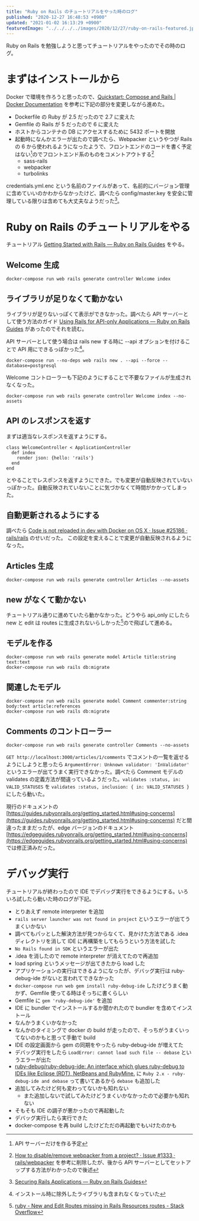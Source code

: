 ```yaml
---
title: "Ruby on Rails のチュートリアルをやった時のログ"
published: "2020-12-27 16:48:53 +0900"
updated: "2021-01-02 16:13:29 +0900"
featuredImage: "../../../../images/2020/12/27/ruby-on-rails-featured.jpg"
---
```


Ruby on Rails を勉強しようと思ってチュートリアルをやったのでその時のログ。

# まずはインストールから

Docker で環境を作ろうと思ったので、[Quickstart: Compose and Rails | Docker Documentation](https://docs.docker.com/compose/rails/) を参考に下記の部分を変更しながら進めた。

- Dockerfile の Ruby が 2.5 だったので 2.7 に変えた
- Gemfile の Rails が 5 だったので 6 に変えた
- ホストからコンテナの DB にアクセスするために 5432 ポートを開放
- 起動時になんかエラーが出たので調べたら、Webpacker というやつが Rails の 6 から使われるようになったようで、フロントエンドのコードを書く予定はない[^1]のでフロントエンド系のものをコメントアウトする[^2]
  - sass-rails
  - webpacker
  - turbolinks

credentials.yml.enc という名前のファイルがあって、名前的にバージョン管理に含めていいのかわからなかったけど、調べたら config/master.key を安全に管理している限りは含めても大丈夫なようだった[^3]。

[^1]: API サーバーだけを作る予定
[^2]: [How to disable/remove webpacker from a project? · Issue #1333 · rails/webpacker](https://github.com/rails/webpacker/issues/1333) を参考に削除したが、後から API サーバーとしてセットアップする方法がわかったので後述
[^3]: [Securing Rails Applications — Ruby on Rails Guides](https://guides.rubyonrails.org/security.html#custom-credentials)

# Ruby on Rails のチュートリアルをやる

チュートリアル [Getting Started with Rails — Ruby on Rails Guides](https://guides.rubyonrails.org/getting_started.html) をやる。

## Welcome 生成

```
docker-compose run web rails generate controller Welcome index
```

## ライブラリが足りなくて動かない

ライブラリが足りないっぽくて表示ができなかった。調べたら API サーバーとして使う方法のガイド [Using Rails for API-only Applications — Ruby on Rails Guides](https://guides.rubyonrails.org/api_app.html) があったのでそれを読む。

API サーバーとして使う場合は rails new する時に --api オプションを付けることで API 用にできるっぽかった[^4]。

```
docker-compose run --no-deps web rails new . --api --force --database=postgresql
```

Welcome コントローラーも下記のようにすることで不要なファイルが生成されなくなった。

```
docker-compose run web rails generate controller Welcome index --no-assets
```

[^4]: インストール時に除外したライブラリも含まれなくなっていた

## API のレスポンスを返す

まずは適当なレスポンスを返すようにする。

```
class WelcomeController < ApplicationController
  def index
    render json: {hello: 'rails'}
  end
end
```

とやることでレスポンスを返すようにできた。でも変更が自動反映されていないっぽかった。自動反映されていないことに気づかなくて時間がかかってしまった。

## 自動更新されるようにする

調べたら [Code is not reloaded in dev with Docker on OS X · Issue #25186 · rails/rails](https://github.com/rails/rails/issues/25186#issuecomment-530275858) のせいだった。 この設定を変えることで変更が自動反映されるようになった。

## Articles 生成

```
docker-compose run web rails generate controller Articles --no-assets
```

## new がなくて動かない

チュートリアル通りに進めていたら動かなかった。どうやら api_only にしたら new と edit は routes に生成されないらしかった[^5]ので飛ばして進める。

[^5]: [ruby - New and Edit Routes missing in Rails Resources routes - Stack Overflow](https://stackoverflow.com/questions/60531303/new-and-edit-routes-missing-in-rails-resources-routes)

## モデルを作る

```
docker-compose run web rails generate model Article title:string text:text
docker-compose run web rails db:migrate
```

## 関連したモデル

```
docker-compose run web rails generate model Comment commenter:string body:text article:references
docker-compose run web rails db:migrate
```

## Comments のコントローラー

```
docker-compose run web rails generate controller Comments --no-assets
```

`GET http://localhost:3000/articles/1/comments` でコメントの一覧を返せるようにしようと思ったら `ArgumentError: Unknown validator: 'InValidator'` というエラーが出てうまく実行できなかった。調べたら Comment モデルの validates の定義方法が間違っているようだった。`validates :status, in: VALID_STATUSES` を `validates :status, inclusion: { in: VALID_STATUSES }` にしたら動いた。

現行のドキュメントの [https://guides.rubyonrails.org/getting_started.html#using-concerns](https://guides.rubyonrails.org/getting_started.html#using-concerns) だと間違ったままだったが、edge バージョンのドキュメント [https://edgeguides.rubyonrails.org/getting_started.html#using-concerns](https://edgeguides.rubyonrails.org/getting_started.html#using-concerns) では修正済みだった。

# デバッグ実行

チュートリアルが終わったので IDE でデバッグ実行をできるようにする。いろいろ試したら動いた時のログが下記。

- とりあえず remote interpreter を追加
- `rails server launcher was not found in project` というエラーが出てうまくいかない
- 調べてもパッとした解決方法が見つからなくて、見かけた方法である .idea ディレクトリを消して IDE に再構築をしてもらうという方法を試した
- `No Rails found in SDK` というエラーが出た
- .idea を消したので remote interpreter が消えてたので再追加
- load spring というメッセージが出てきたから load した
- アプリケーションの実行はできるようになったが、デバッグ実行は ruby-debug-ide がないと言われてできなかった
- `docker-compose run web gem install ruby-debug-ide` したけどうまく動かず、Gemfile 使ってる時はそっちに書くらしい
- Gemfile に `gem 'ruby-debug-ide'` を追加
- IDE に bundler でインストールするか聞かれたので bundler を含めてインストール
- なんかうまくいかなかった
- なんかのタイミングで docker の build が走ったので、そっちがうまくいってないのかもと思って手動で build
- IDE の設定画面から gem の同期をやったら ruby-debug-ide が増えてた
- デバッグ実行をしたら `LoadError: cannot load such file -- debase` というエラーが出た
- [ruby-debug/ruby-debug-ide: An interface which glues ruby-debug to IDEs like Eclipse (RDT), NetBeans and RubyMine.](https://github.com/ruby-debug/ruby-debug-ide) に `Ruby 2.x - ruby-debug-ide and debase` って書いてあるから `debase` も追加した
- 追加してみたけど何も変わってないかも知れない
  - また追加しないで試してみたけどうまくいかなかったので必要かも知れない
- そもそも IDE の調子が悪かったので再起動した
- デバッグ実行したら実行できた
- docker-compose を再 build したけどただの再起動でもいけたのかも
